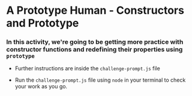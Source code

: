 # A Prototype Human - Constructors and Prototype

### In this activity, we're going to be getting more practice with constructor functions and redefining their properties using `prototype`

* Further instructions are inside the `challenge-prompt.js` file

* Run the `challenge-prompt.js` file using `node` in your terminal to check your work as you go.